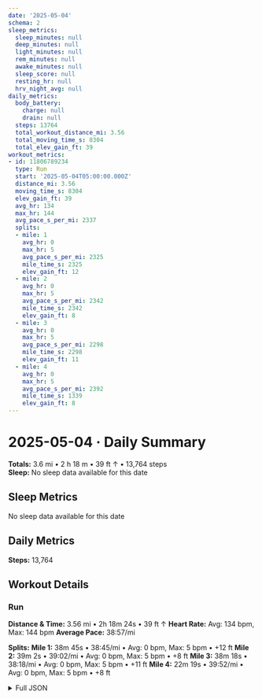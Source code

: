```yaml
---
date: '2025-05-04'
schema: 2
sleep_metrics:
  sleep_minutes: null
  deep_minutes: null
  light_minutes: null
  rem_minutes: null
  awake_minutes: null
  sleep_score: null
  resting_hr: null
  hrv_night_avg: null
daily_metrics:
  body_battery:
    charge: null
    drain: null
  steps: 13764
  total_workout_distance_mi: 3.56
  total_moving_time_s: 8304
  total_elev_gain_ft: 39
workout_metrics:
- id: 11806789234
  type: Run
  start: '2025-05-04T05:00:00.000Z'
  distance_mi: 3.56
  moving_time_s: 8304
  elev_gain_ft: 39
  avg_hr: 134
  max_hr: 144
  avg_pace_s_per_mi: 2337
  splits:
  - mile: 1
    avg_hr: 0
    max_hr: 5
    avg_pace_s_per_mi: 2325
    mile_time_s: 2325
    elev_gain_ft: 12
  - mile: 2
    avg_hr: 0
    max_hr: 5
    avg_pace_s_per_mi: 2342
    mile_time_s: 2342
    elev_gain_ft: 8
  - mile: 3
    avg_hr: 0
    max_hr: 5
    avg_pace_s_per_mi: 2298
    mile_time_s: 2298
    elev_gain_ft: 11
  - mile: 4
    avg_hr: 0
    max_hr: 5
    avg_pace_s_per_mi: 2392
    mile_time_s: 1339
    elev_gain_ft: 8
---
```

# 2025-05-04 · Daily Summary
**Totals:** 3.6 mi • 2 h 18 m • 39 ft ↑ • 13,764 steps  
**Sleep:** No sleep data available for this date

## Sleep Metrics
No sleep data available for this date

## Daily Metrics
**Steps:** 13,764

## Workout Details
### Run
**Distance & Time:** 3.56 mi • 2h 18m 24s • 39 ft ↑
**Heart Rate:** Avg: 134 bpm, Max: 144 bpm
**Average Pace:** 38:57/mi

**Splits:**
**Mile 1:** 38m 45s • 38:45/mi • Avg: 0 bpm, Max: 5 bpm • +12 ft
**Mile 2:** 39m 2s • 39:02/mi • Avg: 0 bpm, Max: 5 bpm • +8 ft
**Mile 3:** 38m 18s • 38:18/mi • Avg: 0 bpm, Max: 5 bpm • +11 ft
**Mile 4:** 22m 19s • 39:52/mi • Avg: 0 bpm, Max: 5 bpm • +8 ft


<details>
<summary>Full JSON</summary>

```json
{
  "date": "2025-05-04",
  "schema": 2,
  "sleep_metrics": {
    "sleep_minutes": null,
    "deep_minutes": null,
    "light_minutes": null,
    "rem_minutes": null,
    "awake_minutes": null,
    "sleep_score": null,
    "resting_hr": null,
    "hrv_night_avg": null
  },
  "daily_metrics": {
    "body_battery": {
      "charge": null,
      "drain": null
    },
    "steps": 13764,
    "total_workout_distance_mi": 3.56,
    "total_moving_time_s": 8304,
    "total_elev_gain_ft": 39
  },
  "workout_metrics": [
    {
      "id": 11806789234,
      "type": "Run",
      "start": "2025-05-04T05:00:00.000Z",
      "distance_mi": 3.56,
      "moving_time_s": 8304,
      "elev_gain_ft": 39,
      "avg_hr": 134,
      "max_hr": 144,
      "avg_pace_s_per_mi": 2337,
      "splits": [
        {
          "mile": 1,
          "avg_hr": 0,
          "max_hr": 5,
          "avg_pace_s_per_mi": 2325,
          "mile_time_s": 2325,
          "elev_gain_ft": 12
        },
        {
          "mile": 2,
          "avg_hr": 0,
          "max_hr": 5,
          "avg_pace_s_per_mi": 2342,
          "mile_time_s": 2342,
          "elev_gain_ft": 8
        },
        {
          "mile": 3,
          "avg_hr": 0,
          "max_hr": 5,
          "avg_pace_s_per_mi": 2298,
          "mile_time_s": 2298,
          "elev_gain_ft": 11
        },
        {
          "mile": 4,
          "avg_hr": 0,
          "max_hr": 5,
          "avg_pace_s_per_mi": 2392,
          "mile_time_s": 1339,
          "elev_gain_ft": 8
        }
      ]
    }
  ]
}
```
</details>
